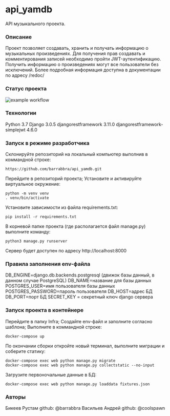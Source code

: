 # api_yamdb
API музыкального проекта.

### Описание
Проект позволяет создавать, хранить и получать информацию о музыкальных произведениях.
Для получения прав создавать и комментирования записей необходимо пройти JWT-аутентификацию.
Получить информацию о произведениях могут все пользователи без исключений.
Более подробная информация доступна в документации по адресу /redoc/

### Статус проекта
![example workflow](https://github.com/barrabbra/yamdb_final/actions/workflows/yamdb_workflow.yml/badge.svg)

### Технологии
Python 3.7
Django 3.0.5
djangorestframework 3.11.0
djangorestframework-simplejwt 4.6.0

### Запуск в  режиме разработчика
Склонируйте репозиторий на локальный компьютер выполнив в коммандной строке:
```
https://github.com/barrabbra/api_yamdb.git
```
Перейдите в репозиторий проекта;
Установите и активируйте виртуальное окружение:
```
python -m venv venv
. venv/bin/activate
```
Установите зависимости из файла requirements.txt:
```
pip install -r requirements.txt
```
В корневой папке проекта (где располагается файл manage.py) выполните команду:
```
python3 manage.py runserver
```
Сервер будет доступен по адресу http://localhost:8000

### Правила заполнения env-файла
DB_ENGINE=django.db.backends.postgresql (движок базы данный, в данном случае PostgreSQL)
DB_NAME=название для базы данных
POSTGRES_USER=имя пользователя базы данных
POSTGRES_PASSWORD=пароль пользователя
DB_HOST=адрес БД
DB_PORT=порт БД
SECRET_KEY = секретный ключ django сервера

### Запуск проекта в контейнере
Перейдите в папку Infra;
Создайте env-файл и заполните согласно шаблона;
Выполните в коммандной строке:
```
docker-compose up
```
По окончании сборки откройте новый терминал, выполните миграции и соберите статику:
```
docker-compose exec web python manage.py migrate
docker-compose exec web python manage.py collectstatic --no-input 
```
Загрузите первоночальные данные в БД:
```
docker-compose exec web python manage.py loaddata fixtures.json
```

### Авторы
Бикеев Рустам
github: @barrabbra
Васильев Андрей
github: @coolspawn